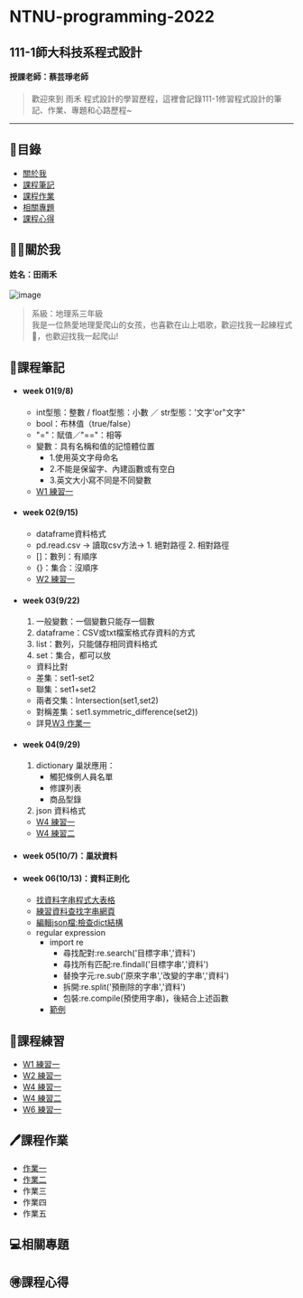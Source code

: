 # NTNU-programming-2022
## 111-1師大科技系程式設計  
#### 授課老師：蔡芸琤老師

>歡迎來到 雨禾 程式設計的學習歷程，這裡會記錄111-1修習程式設計的筆記、作業、專題和心路歷程~
***

## 📜目錄
- [關於我](#關於我)
- [課程筆記](#課程筆記)
- [課程作業](#課程作業)
- [相關專題](#相關專題)
- [課程心得](#課程心得)

## 🙋‍♀️關於我
#### 姓名：田雨禾
![image](https://github.com/YU-HE-TIEN/PL/blob/main/self-intro.jpg?raw=true)
>系級：地理系三年級</br>
>我是一位熱愛地理愛爬山的女孩，也喜歡在山上唱歌，歡迎找我一起練程式🥲，也歡迎找我一起爬山!

## 📘課程筆記
- #### week 01(9/8)
  - int型態：整數 / float型態：小數 ／ str型態：'文字'or"文字"
  - bool：布林值（true/false）
  - "="：賦值／"=="：相等
  - 變數：具有名稱和值的記憶體位置
    - 1.使用英文字母命名
    - 2.不能是保留字、內建函數或有空白
    - 3.英文大小寫不同是不同變數
  - [W1 練習一](https://github.com/YU-HE-TIEN/PL/blob/main/practice/week02_practice01.ipynb)
- #### week 02(9/15)
  - dataframe資料格式
  - pd.read.csv -> 讀取csv方法-> 1. 絕對路徑 2. 相對路徑
  - []：數列：有順序
  - {}：集合：沒順序
  - [W2 練習一](http://localhost:8889/notebooks/Documents/GitHub/PL/practice/week02_practice01.ipynb)
- #### week 03(9/22)
  1. 一般變數：一個變數只能存一個數
  2. dataframe：CSV或txt檔案格式存資料的方式
  3. list：數列，只能儲存相同資料格式
  4. set：集合，都可以放
    - 資料比對
    - 差集：set1-set2 
    - 聯集：set1+set2 
    - 兩者交集：Intersection(set1,set2) 
    - 對稱差集：set1.symmetric_difference(set2))
    - 詳見[W3 作業一](https://github.com/YU-HE-TIEN/PL/blob/main/homework/Week03_homework01.ipynb)
- #### week 04(9/29)
  1. dictionary 巢狀應用：
     - 觸犯條例人員名單
     - 修課列表
     - 商品型錄
  2. json 資料格式
  - [W4 練習一](http://localhost:8889/notebooks/Documents/GitHub/PL/practice/week04_practice01.ipynb)
  - [W4 練習二](http://localhost:8888/notebooks/Documents/GitHub/PL/practice/week04_practice02.ipynb)
- #### week 05(10/7)：巢狀資料
- #### week 06(10/13)：資料正則化
    - [找資料字串程式大表格](http://perso.ens-lyon.fr/lise.vaudor/strings-et-expressions-regulieres/?fbclid=IwAR0IHvNKp43Qrfo0TqpolYPpMUfViSrCBDY8SmBveKm01yZ6PzHPxspVaNI)
    - [練習資料查找字串網頁](https://www.google.com/url?q=https://regexr.com/&sa=D&source=editors&ust=1665624637181435&usg=AOvVaw2OlkT5ZPwv2qGOwedi1gg1)
    - [編輯json檔:檢查dict結構](https://jsoncrack.com/editor)
  - regular expression
    - import re
      - 尋找配對:re.search('目標字串','資料')
      - 尋找所有匹配:re.findall('目標字串','資料')
      - 替換字元:re.sub('原來字串','改變的字串','資料')
      - 拆開:re.split('預刪除的字串','資料')
      - 包裝:re.compile(預使用字串)，後結合上述函數
    - [範例](https://github.com/pecu/LawTech/blob/main/Learning-Materials/C3_Python_%E8%B3%87%E6%96%99%E6%AD%A3%E8%A6%8F%E5%8C%96/python_%E8%B3%87%E6%96%99%E6%AD%A3%E5%89%87%E5%8C%96_code.ipynb)

## 📝課程練習
  - [W1 練習一](https://github.com/YU-HE-TIEN/PL/blob/main/practice/week02_practice01.ipynb)
  - [W2 練習一](http://localhost:8889/notebooks/Documents/GitHub/PL/practice/week02_practice01.ipynb)
  - [W4 練習一](http://localhost:8889/notebooks/Documents/GitHub/PL/practice/week04_practice01.ipynb) 
  - [W4 練習二](http://localhost:8888/notebooks/Documents/GitHub/PL/practice/week04_practice02.ipynb)
  - [W6 練習一](http://localhost:8888/notebooks/Documents/GitHub/PL/practice/week06_practice01.ipynb)

## 🖊課程作業
- [作業一](https://github.com/YU-HE-TIEN/PL/blob/main/homework/Week03_homework01.ipynb)
- [作業二](http://localhost:8888/notebooks/Documents/GitHub/PL/homework/week05_homework02.ipynb)
- 作業三
- 作業四
- 作業五

## 💻相關專題

## 🉐課程心得
